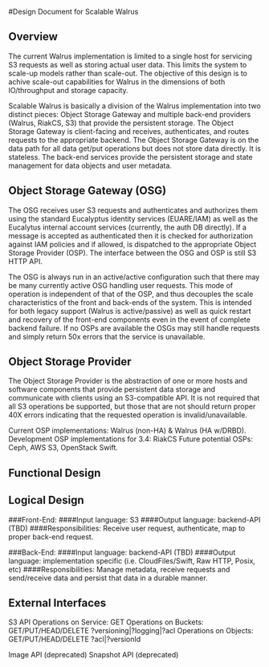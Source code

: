 #Design Document for Scalable Walrus

## Overview
The current Walrus implementation is limited to a single host for servicing S3 requests as well as storing actual user data. This limits the system to scale-up models rather than scale-out. The objective of this design is to achive scale-out capabilities for Walrus in the dimensions of both IO/throughput and storage capacity.

Scalable Walrus is basically a division of the Walrus implementation into two distinct pieces: Object Storage Gateway and multiple back-end providers (Walrus, RiakCS, S3) that provide the persistent storage. The Object Storage Gateway is client-facing and receives, authenticates, and routes requests to the appropriate backend. The Object Storage Gateway is on the data path for all data get/put operations but does not store data directly. It is stateless. The back-end services provide the persistent storage and state management for data objects and user metadata.

## Object Storage Gateway (OSG)
The OSG receives user S3 requests and authenticates and authorizes them using the standard Eucalyptus identity services (EUARE/IAM) as well as the Eucalytus internal account services (currently, the auth DB directly). If a message is accepted as authenticated then it is checked for authorization against IAM policies and if allowed, is dispatched to the appropriate Object Storage Provider (OSP). The interface between the OSG and OSP is still S3 HTTP API.

The OSG is always run in an active/active configuration such that there may be many currently active OSG handling user requests. This mode of operation is independent of that of the OSP, and thus decouples the scale characteristics of the front and back-ends of the system. This is intended for both legacy support (Walrus is active/passive) as well as quick restart and recovery of the front-end components even in the event of complete backend failure. If no OSPs are available the OSGs may still handle requests and simply return 50x errors that the service is unavailable.


## Object Storage Provider
The Object Storage Provider is the abstraction of one or more hosts and software components that provide persistent data storage and communicate with clients using an S3-compatible API. It is not required that all S3 operations be supported, but those that are not should return proper 40X errors indicating that the requested operation is invalid/unavailable.

Current OSP implementations: Walrus (non-HA) & Walrus (HA w/DRBD).
Development OSP implementations for 3.4: RiakCS
Future potential OSPs: Ceph, AWS S3, OpenStack Swift.



## Functional Design


## Logical Design
###Front-End:
####Input language: S3
####Output language: backend-API (TBD)
####Responsibilities: Receive user request, authenticate, map to proper back-end request.

###Back-End:
####Input language: backend-API (TBD)
####Output language: implementation specific (i.e. CloudFiles/Swift, Raw HTTP, Posix, etc)
####Responsibilities: Manage metadata, receive requests and send/receive data and persist that data in a durable manner.


## External Interfaces
S3 API
Operations on Service: GET
Operations on Buckets: GET/PUT/HEAD/DELETE ?versioning|?logging|?acl
Operations on Objects: GET/PUT/HEAD/DELETE ?acl|?versionId

Image API (deprecated)
Snapshot API (deprecated)

